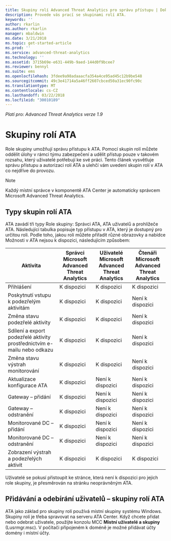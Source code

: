 ```yaml
---
title: Skupiny rolí Advanced Threat Analytics pro správu přístupu | Dokumentace Microsoftu
description: Provede vás prací se skupinami rolí ATA.
keywords: ''
author: rkarlin
ms.author: rkarlin
manager: mbaldwin
ms.date: 3/21/2018
ms.topic: get-started-article
ms.prod: ''
ms.service: advanced-threat-analytics
ms.technology: ''
ms.assetid: 3715b69e-e631-449b-9aed-144d0f9bcee7
ms.reviewer: bennyl
ms.suite: ems
ms.openlocfilehash: 3fdee9a98adaaacfa354a4ce95ad45c12b9be548
ms.sourcegitcommit: 49c3e41714a5a46ff2607cbced50a31ec90fc90c
ms.translationtype: MT
ms.contentlocale: cs-CZ
ms.lasthandoff: 03/22/2018
ms.locfileid: "30010189"
---
```

*Platí pro: Advanced Threat Analytics verze 1.9*




# <a name="ata-role-groups"></a>Skupiny rolí ATA

Role skupiny umožňují správu přístupu k ATA. Pomocí skupin rolí můžete oddělit úlohy v rámci týmu zabezpečení a udělit přístup pouze v takovém rozsahu, který uživatelé potřebují ke své práci. Tento článek vysvětluje správu přístupu a autorizaci rolí ATA a ulehčí vám uvedení skupin rolí v ATA co nejdříve do provozu.

> [!NOTE]
> Každý místní správce v komponentě ATA Center je automaticky správcem Microsoft Advanced Threat Analytics.

## <a name="types-of-ata-role-groups"></a>Typy skupin rolí ATA 

ATA zavádí tři typy Role skupiny: Správci ATA, ATA uživatelů a prohlížeče ATA. Následující tabulka popisuje typ přístupu v ATA, který je dostupný pro určitou roli. Podle toho, jakou roli můžete přiřadit různé obrazovky a nabídce Možnosti v ATA nejsou k dispozici, následujícím způsobem:

|Aktivita |Správci Microsoft Advanced Threat Analytics|Uživatelé Microsoft Advanced Threat Analytics|Čtenáři Microsoft Advanced Threat Analytics|
|----|----|----|----|
|Přihlášení|K dispozici|K dispozici|K dispozici|
|Poskytnutí vstupu k podezřelým aktivitám|K dispozici|K dispozici|Není k dispozici|
|Změna stavu podezřelé aktivity|K dispozici|K dispozici|Není k dispozici|
|Sdílení a export podezřelé aktivity prostřednictvím e-mailu nebo odkazu|K dispozici|K dispozici|Není k dispozici|
|Změna stavu výstrah monitorování|K dispozici|K dispozici|Není k dispozici|
|Aktualizace konfigurace ATA|K dispozici|Není k dispozici|Není k dispozici|
|Gateway – přidání|K dispozici|Není k dispozici|Není k dispozici|
|Gateway – odstranění |K dispozici|Není k dispozici|Není k dispozici|
|Monitorované DC – přidání |K dispozici|Není k dispozici|Není k dispozici|
|Monitorované DC – odstranění|K dispozici|Není k dispozici|Není k dispozici|
|Zobrazení výstrah a podezřelých aktivit|K dispozici|K dispozici|K dispozici|


Uživatelé se pokusí přistoupit ke stránce, která není k dispozici pro jejich role skupiny, je přesměrován na stránku neoprávněným ATA. 

## <a name="add--remove-users---ata-role-groups"></a>Přidávání a odebírání uživatelů – skupiny rolí ATA 

ATA jako základ pro skupiny rolí používá místní skupiny systému Windows. Skupiny rolí je třeba spravovat na serveru ATA Center.
Když chcete přidat nebo odebrat uživatele, použijte konzolu MCC **Místní uživatelé a skupiny** (Lusrmgr.msc). V počítači připojeném k doméně je možné přidávat účty domény i místní účty. 

